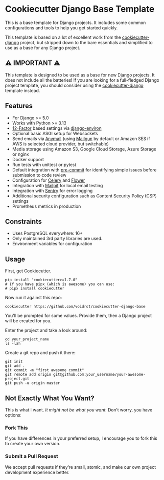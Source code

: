 # Cookiecutter Django Base Template

This is a base template for Django projects. It includes some common configurations and tools to help you get started quickly.

This template is based on a lot of excellent work from the [cookiecutter-django](https://github.com/pydanny/cookiecutter-django) project, but stripped down to the bare essentials and simplified to use as a base for any Django project.

## :warning: IMPORTANT :warning:

This template is designed to be used as a base for new Django projects. It does not include all the batteries! If you are looking for a full-fledged Django project template, you should consider using the [cookiecutter-django](https://github.com/pydanny/cookiecutter-django) template instead.

## Features

- For Django >= 5.0
- Works with Python >= 3.13
- [12-Factor](https://12factor.net) based settings via [django-environ](https://github.com/joke2k/django-environ)
- Optional basic ASGI setup for Websockets
- Send emails via [Anymail](https://github.com/anymail/django-anymail) (using [Mailgun](http://www.mailgun.com/) by default or Amazon SES if AWS is selected cloud provider, but switchable)
- Media storage using Amazon S3, Google Cloud Storage, Azure Storage or nginx
- Docker support
- Run tests with unittest or pytest
- Default integration with [pre-commit](https://github.com/pre-commit/pre-commit) for identifying simple issues before submission to code review
- Configuration for [Celery](https://docs.celeryq.dev) and [Flower](https://github.com/mher/flower)
- Integration with [Mailpit](https://github.com/axllent/mailpit/) for local email testing
- Integration with [Sentry](https://sentry.io/welcome/) for error logging
- Additional security configuration such as Content Security Policy (CSP) settings
- Prometheus metrics in production

## Constraints

- Uses PostgreSQL everywhere: 16+
- Only maintained 3rd party libraries are used.
- Environment variables for configuration

## Usage

First, get Cookiecutter.

```shell
pip install "cookiecutter>=1.7.0"
# If you have pipx (which is awesome) you can use:
# pipx install cookiecutter
```

Now run it against this repo:

```shell
cookiecutter https://github.com/voidrot/cookiecutter-django-base
```

You'll be prompted for some values. Provide them, then a Django project will be created for you.

Enter the project and take a look around:

```shell
cd your_project_name
ls -lah
```

Create a git repo and push it there:

```shell
git init
git add .
git commit -m "first awesome commit"
git remote add origin git@github.com:your_username/your-awesome-project.git
git push -u origin master
```

## Not Exactly What You Want?

This is what I want. _It might not be what you want._ Don't worry, you have options:

### Fork This

If you have differences in your preferred setup, I encourage you to fork this to create your own version.

### Submit a Pull Request

We accept pull requests if they're small, atomic, and make our own project development
experience better.


